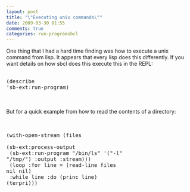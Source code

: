```yaml
---
layout: post
title: "\"Executing unix commands\""
date: 2009-03-30 01:55
comments: true
categories: run-programsbcl
---
```

One thing that I had a hard time finding was how to execute a unix command from lisp. It appears that every lisp does this differently. If you want details on how sbcl does this execute this in the REPL:<br /><br /><pre>(describe 'sb-ext:run-program)</pre><br /><br />But for a quick example from how to read the contents of a directory:<br /><br /><pre><br />(with-open-stream (files <br />    (sb-ext:process-output <br />        (sb-ext:run-program "/bin/ls" '("-l" "/tmp/") :output :stream))) <br />            (loop :for line = (read-line files nil nil) <br />                     :while line :do (princ line) (terpri)))<br /></pre><div class="blogger-post-footer"><img width='1' height='1' src='' alt='' /></div>
